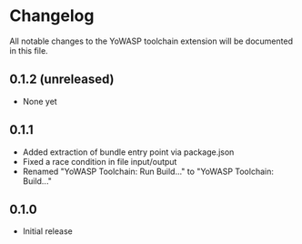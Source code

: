 # Changelog

All notable changes to the YoWASP toolchain extension will be documented in this file.

## 0.1.2 (unreleased)

- None yet

## 0.1.1

- Added extraction of bundle entry point via package.json
- Fixed a race condition in file input/output
- Renamed "YoWASP Toolchain: Run Build..." to "YoWASP Toolchain: Build..."

## 0.1.0

- Initial release
